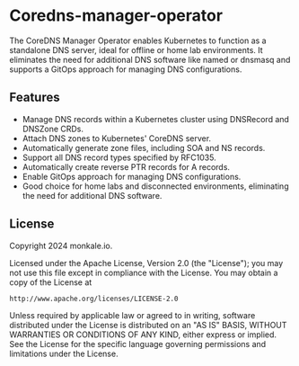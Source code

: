 # Coredns-manager-operator
The CoreDNS Manager Operator enables Kubernetes to function as a standalone DNS server, ideal for offline or home lab environments. It eliminates the need for additional DNS software like named or dnsmasq and supports a GitOps approach for managing DNS configurations.

## Features
* Manage DNS records within a Kubernetes cluster using DNSRecord and DNSZone CRDs.
* Attach DNS zones to Kubernetes' CoreDNS server.
* Automatically generate zone files, including SOA and NS records.
* Support all DNS record types specified by RFC1035.
* Automatically create reverse PTR records for A records.
* Enable GitOps approach for managing DNS configurations.
* Good choice for home labs and disconnected environments, eliminating the need for additional DNS software.

## License

Copyright 2024 monkale.io.

Licensed under the Apache License, Version 2.0 (the "License");
you may not use this file except in compliance with the License.
You may obtain a copy of the License at

    http://www.apache.org/licenses/LICENSE-2.0

Unless required by applicable law or agreed to in writing, software
distributed under the License is distributed on an "AS IS" BASIS,
WITHOUT WARRANTIES OR CONDITIONS OF ANY KIND, either express or implied.
See the License for the specific language governing permissions and
limitations under the License.